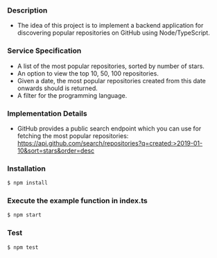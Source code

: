 ### Description

- The idea of this project is to implement a backend application for discovering popular repositories on GitHub using Node/TypeScript.

### Service Specification

- A list of the most popular repositories, sorted by number of stars.
- An option to view the top 10, 50, 100 repositories.
- Given a date, the most popular repositories created from this date onwards should is returned.
- A filter for the programming language.

### Implementation Details

- GitHub provides a public search endpoint which you can use for fetching the most popular repositories:
  https://api.github.com/search/repositories?q=created:>2019-01-10&sort=stars&order=desc

### Installation

```bash
$ npm install
```

### Execute the example function in index.ts

```bash
$ npm start
```

### Test

```bash
$ npm test
```
